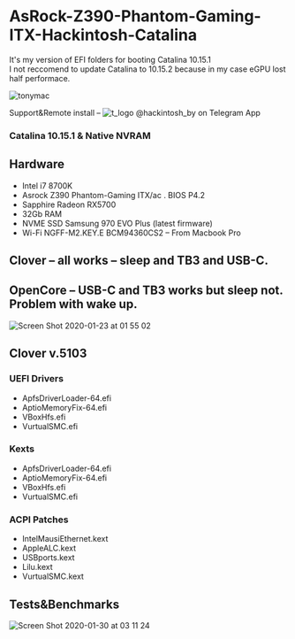 # AsRock-Z390-Phantom-Gaming-ITX-Hackintosh-Catalina
It's my version of EFI folders for booting Catalina 10.15.1<br>
I not reccomend to update Catalina to 10.15.2 because in my case eGPU lost half performace.

![tonymac](https://user-images.githubusercontent.com/6239630/73441762-8d9eb300-4364-11ea-8566-80372069032c.jpg)

Support&Remote install – 
![t_logo](https://user-images.githubusercontent.com/6239630/73442546-179b4b80-4366-11ea-9a1e-1e96102aa86c.png) @hackintosh_by on Telegram App

<h3>Catalina 10.15.1 &  Native NVRAM</h3>

<h2>Hardware</h2>
<ul>
<li>Intel i7 8700K</li>
<li>Asrock Z390 Phantom-Gaming ITX/ac . BIOS P4.2</li>
<li>Sapphire Radeon RX5700 </li>
<li>32Gb RAM</li>
<li>NVME SSD Samsung 970 EVO Plus (latest firmware)</li>
<li>Wi-Fi NGFF-M2.KEY.E BCM94360CS2 – From Macbook Pro</li>
</ul>

<h2>Clover – all works – sleep and TB3 and USB-C.</h2>
<h2>OpenCore – USB-C and TB3 works but sleep not. Problem with wake up.</h2>

![Screen Shot 2020-01-23 at 01 55 02](https://user-images.githubusercontent.com/6239630/73441672-6811a980-4364-11ea-9a9d-8fa5576e271b.png)

<h2>Clover v.5103</h2>
<h3>UEFI Drivers</h3>
<ul>
<li>ApfsDriverLoader-64.efi</li>
<li>AptioMemoryFix-64.efi</li>
<li>VBoxHfs.efi</li>
<li>VurtualSMC.efi</li>
</ul>

<h3>Kexts</h3>
<ul>
<li>ApfsDriverLoader-64.efi</li>
<li>AptioMemoryFix-64.efi</li>
<li>VBoxHfs.efi</li>
<li>VurtualSMC.efi</li>
</ul>

<h3>ACPI Patches</h3>
<ul>
<li>IntelMausiEthernet.kext</li>
<li>AppleALC.kext</li>
<li>USBports.kext</li>
<li>Lilu.kext</li>
<li>VurtualSMC.kext</li>
</ul>

<h2>Tests&Benchmarks</h2>

![Screen Shot 2020-01-30 at 03 11 24](https://user-images.githubusercontent.com/6239630/73441975-01d95680-4365-11ea-85fb-dfe8fc4ab023.png)

